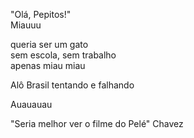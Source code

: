 "Olá, Pepitos!"<br>
Miauuu

queria ser um gato <br>
sem escola, sem trabalho<br>
apenas miau miau

Alô Brasil
tentando e falhando

Auauauau

"Seria melhor ver o filme do Pelé" Chavez
